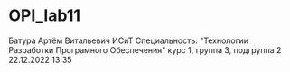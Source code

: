# OPI_lab11
Батура
Артём
Витальевич
ИСиТ
Специальность: "Технологии Разработки Програмного Обеспечения"
курс 1, группа 3, подгруппа 2
22.12.2022
13:35
